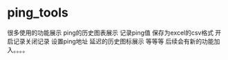 # ping_tools
很多使用的功能展示
ping的历史图表展示
记录ping值
保存为excel的csv格式
开启记录关闭记录
设置ping地址
延迟的历史图标展示
等等等
后续会有新的功能加入。。。。

